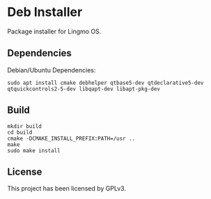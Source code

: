 # Deb Installer

Package installer for Lingmo OS.

## Dependencies

Debian/Ubuntu Dependencies:
```shell
sudo apt install cmake debhelper qtbase5-dev qtdeclarative5-dev qtquickcontrols2-5-dev libqapt-dev libapt-pkg-dev
```

## Build

```shell
mkdir build
cd build
cmake -DCMAKE_INSTALL_PREFIX:PATH=/usr ..
make
sudo make install
```

## License

This project has been licensed by GPLv3.
